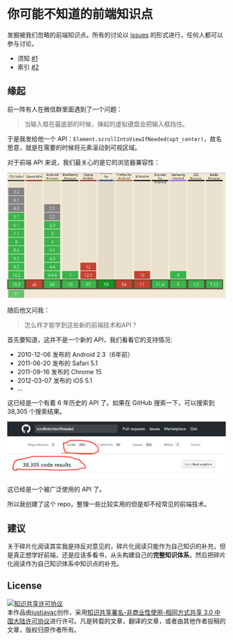 # 你可能不知道的前端知识点

发掘被我们忽略的前端知识点。所有的讨论以 [issues](https://github.com/justjavac/the-front-end-knowledge-you-may-dont-know/issues) 的形式进行，任何人都可以参与讨论。

- 须知 [#1](https://github.com/justjavac/the-front-end-knowledge-you-may-dont-know/issues/1)
- 索引 [#2](https://github.com/justjavac/the-front-end-knowledge-you-may-dont-know/issues/2)

## 缘起

前一阵有人在微信群里面遇到了一个问题：

> 当输入框在最底部的时候，弹起的虚拟键盘会把输入框挡住。

于是我发给他一个 API：`Element.scrollIntoViewIfNeeded(opt_center)`，故名思意，就是在需要的时候将元素滚动到可视区域。

对于前端 API 来说，我们最关心的是它的浏览器兼容性：

![scrollIntoViewIfNeeded](./element-scrollIntoViewIfNeeded-can-i-use.png)

随后他又问我：

> 怎么样才能学到这些新的前端技术和API？

首先要知道，这并不是一个新的 API，我们看看它的支持情况:

- 2010-12-06 发布的 Android 2.3（6年前）
- 2011-06-20 发布的 Safari 5.1
- 2011-09-16 发布的 Chrome 15
- 2012-03-07 发布的 iOS 5.1
- ...

这已经是一个有着 6 年历史的 API 了。如果在 GitHub 搜索一下，可以搜索到 38,305 个搜索结果。

![scrollIntoViewIfNeeded search on github](./scrollIntoViewIfNeeded-search-on-github.png)

这已经是一个被广泛使用的 API 了。

所以我创建了这个 repo，整理一些比较实用的但是却不经常见的前端技术。

## 建议

关于碎片化阅读其实我是持反对意见的，碎片化阅读只能作为自己知识的补充，但是真正想学好前端，还是应该多看书，从头构建自己的**完整知识体系**，然后把碎片化阅读作为自己知识体系中知识点的补充。

## License

<a rel="license" href="http://creativecommons.org/licenses/by-nc-sa/3.0/cn/"><img alt="知识共享许可协议" style="border-width:0" src="http://i.creativecommons.org/l/by-nc-sa/3.0/cn/88x31.png" /></a><br />本<span xmlns:dct="http://purl.org/dc/terms/" href="http://purl.org/dc/dcmitype/Text" rel="dct:type">作品</span>由<a xmlns:cc="http://creativecommons.org/ns#" href="http://justjavac.com" property="cc:attributionName" rel="cc:attributionURL">justjavac</a>创作，采用<a rel="license" href="http://creativecommons.org/licenses/by-nc-sa/3.0/cn/">知识共享署名-非商业性使用-相同方式共享 3.0 中国大陆许可协议</a>进行许可。凡是转载的文章，翻译的文章，或者由其他作者投稿的文章，版权归原作者所有。
